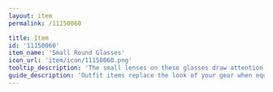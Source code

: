 ```yaml
---
layout: item
permalink: /11150060

title: Item
id: '11150060'
item_name: 'Small Round Glasses'
icon_url: 'item/icon/11150060.png'
tooltip_description: 'The small lenses on these glasses draw attention to your face.'
guide_description: 'Outfit items replace the look of your gear when equipped.'
---
```

